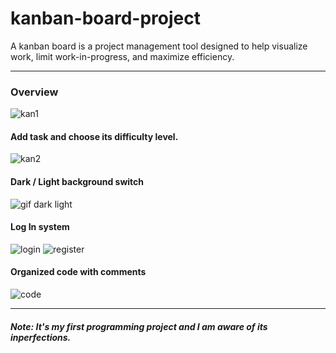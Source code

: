 # kanban-board-project
A kanban board is a project management tool designed to help visualize work, limit work-in-progress, and maximize efficiency.

<hr>
<h3>Overview</h3>

![kan1](https://user-images.githubusercontent.com/101452307/159035356-64659640-7298-4960-8182-c97aaaf03992.png)


<h4>Add task and choose its difficulty level.</h4>

![kan2](https://user-images.githubusercontent.com/101452307/159036279-1e5de96a-0278-4145-b21d-98a729a6f0df.png)

<h4>Dark / Light background switch</h4>

![gif dark light](https://user-images.githubusercontent.com/101452307/159036549-e76e17a5-c9a7-4244-8971-74afe5d8f1df.gif)


<h4>Log In system</h4>

![login](https://user-images.githubusercontent.com/101452307/159037027-9ed554d6-fa4b-4608-8783-7494d9d9d44f.png)
![register](https://user-images.githubusercontent.com/101452307/159037037-421dfc24-2e52-4771-b7ed-d29e1bc6ec09.png)

<h4>Organized code with comments</h4>

![code ](https://user-images.githubusercontent.com/101452307/159037783-c4e5e8ed-144c-4d29-a84e-b125ddfe42a1.png)

<hr>

<h5>Note: <i>It's my first programming project and I am aware of its inperfections</i>.</h5>
